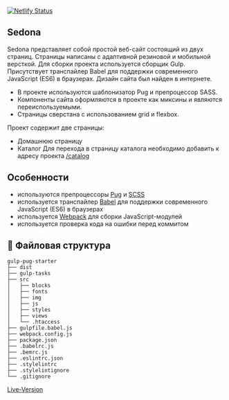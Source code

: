[![Netlify Status](https://api.netlify.com/api/v1/badges/dab0e1fc-735f-4838-bec0-f8566bd9bef1/deploy-status)](https://app.netlify.com/sites/dreamy-poincare-1797cd/deploys)

## Sedona

Sedona представляет собой простой веб-сайт состоящий из двух страниц. Страницы написаны с адаптивной резиновой и мобильной версткой. Для сборки проекта используется сборщик Gulp. Присутствует транспайлер Babel для поддержки современного JavaScript (ES6) в браузерах. Дизайн сайта был найден в интернете.

- В проекте используются шаблонизатор Pug и препроцессор SASS.
- Компоненты сайта оформляются в проекте как миксины и являются переиспользуемыми.
- Страницы сверстана с использованием grid и flexbox.

Проект содержит две страницы:

- Домашнюю страницу
- Каталог
  Для перехода в страницу каталога необходимо добавить к адресу проекта [/catalog](https://dreamy-poincare-1797cd.netlify.app/catalog)

## Особенности

- используются препроцессоры [Pug](https://pugjs.org/) и [SCSS](https://sass-lang.com/)
- используется транспайлер [Babel](https://babeljs.io/) для поддержки современного JavaScript (ES6) в браузерах
- используется [Webpack](https://webpack.js.org/) для сборки JavaScript-модулей
- используется проверка кода на ошибки перед коммитом

## :open_file_folder: Файловая структура

```
gulp-pug-starter
├── dist
├── gulp-tasks
├── src
│   ├── blocks
│   ├── fonts
│   ├── img
│   ├── js
│   ├── styles
│   ├── views
│   └── .htaccess
├── gulpfile.babel.js
├── webpack.config.js
├── package.json
├── .babelrc.js
├── .bemrc.js
├── .eslintrc.json
├── .stylelintrc
├── .stylelintignore
└── .gitignore
```

[Live-Version](https://dreamy-poincare-1797cd.netlify.app/)
